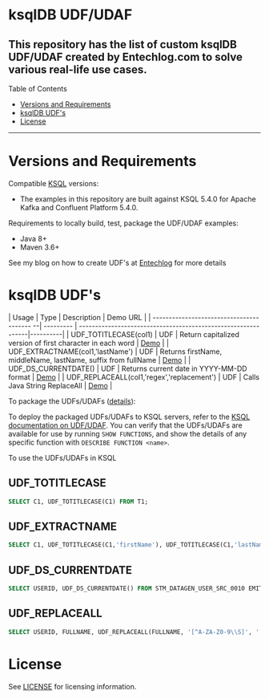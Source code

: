 # ksqlDB UDF/UDAF

This repository has the list of custom ksqlDB UDF/UDAF created by Entechlog.com to solve various real-life use cases.
---

Table of Contents

* <a href="#Requirements">Versions and Requirements</a>
* <a href="#ksqlDB UDF's">ksqlDB UDF's</a>
* <a href="#License">License</a>

---

<a name="Requirements"></a>

# Versions and Requirements

Compatible [KSQL](https://github.com/confluentinc/ksql) versions:

* The examples in this repository are built against KSQL 5.4.0 for Apache Kafka and Confluent Platform 5.4.0.

Requirements to locally build, test, package the UDF/UDAF examples:

* Java 8+
* Maven 3.6+

See my blog on how to create UDF's at [Entechlog](https://www.entechlog.com/2020/02/how-to-create-and-validate-ksqldb-udfs.html) for more details

<a name="ksqlDB UDF's"></a>

# ksqlDB UDF's

| Usage                                      | Type      | Description                                                   | Demo URL |
| ---------------------------------------- --| --------- | --------------------------------------------------------------|----------|
| UDF_TOTITLECASE(col1)                      | UDF       | Return capitalized version of first character in each word    | [Demo](https://asciinema.org/a/8lXP671qZk85XGNbCYZyOsHDh) |
| UDF_EXTRACTNAME(col1,'lastName')           | UDF       | Returns firstName, middleName, lastName, suffix from fullName | [Demo](https://asciinema.org/a/5qhuIBWLQahEsl3WBexFIfcnX) |
| UDF_DS_CURRENTDATE()                       | UDF       | Returns current date in YYYY-MM-DD format                     | [Demo](https://asciinema.org/a/24q9DZ3ufc0aFZBHMLtVr2mYd) |
| UDF_REPLACEALL(col1,'regex','replacement') | UDF       | Calls Java String ReplaceAll                                  | [Demo](https://asciinema.org/a/USrMytLDR5TWdS6QP5FrGwSvt) |

To package the UDFs/UDAFs ([details](https://docs.confluent.io/current/ksql/docs/developer-guide/implement-a-udf.html#build-the-udf-package)):

To deploy the packaged UDFs/UDAFs to KSQL servers, refer to the
[KSQL documentation on UDF/UDAF](https://docs.confluent.io/current/ksql/docs/developer-guide/udf.html#deploying).
You can verify that the UDFs/UDAFs are available for use by running `SHOW FUNCTIONS`, and show the details of
any specific function with `DESCRIBE FUNCTION <name>`.

To use the UDFs/UDAFs in KSQL

## UDF_TOTITLECASE

```sql
SELECT C1, UDF_TOTITLECASE(C1) FROM T1;
```

## UDF_EXTRACTNAME

```sql
SELECT C1, UDF_TOTITLECASE(C1,'firstName'), UDF_TOTITLECASE(C1,'lastName') FROM T1;
```

## UDF_DS_CURRENTDATE

```sql
SELECT USERID, UDF_DS_CURRENTDATE() FROM STM_DATAGEN_USER_SRC_0010 EMIT CHANGES;
```

## UDF_REPLACEALL

```sql
SELECT USERID, FULLNAME, UDF_REPLACEALL(FULLNAME, '[^A-ZA-Z0-9\\S]', '') FROM STM_DATAGEN_USER_SRC_0010 EMIT CHANGES;
```

<a name="License"></a>

# License

See [LICENSE](LICENSE) for licensing information.
